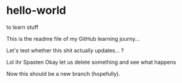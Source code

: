 # hello-world
to learn stuff

This is the readme file of my GitHub learning journy...

Let's test whether this shit actually updates... ?


Lol ihr Spasten
Okay let us delete something and see what happens


Now this should be a new branch (hopefully).
